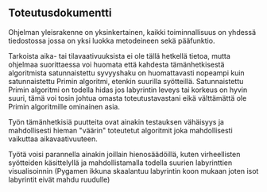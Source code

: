 ## Toteutusdokumentti

Ohjelman yleisrakenne on yksinkertainen, kaikki toiminnallisuus on yhdessä tiedostossa jossa on yksi luokka metodeineen sekä pääfunktio.

Tarkoista aika- tai tilavaativuuksista ei ole tällä hetkellä tietoa, mutta ohjelmaa suorittaessa voi huomata että kahdesta tämänhetkisestä algoritmista satunnaistettu syvyyshaku on huomattavasti nopeampi kuin satunnaistettu Primin algoritmi, etenkin suurilla syötteillä. Satunnaistettu Primin algoritmi on todella hidas jos labyrintin leveys tai korkeus on hyvin suuri, tämä voi tosin johtua omasta toteutustavastani eikä välttämättä ole Primin algoritmille ominainen asia.

Työn tämänhetkisiä puutteita ovat ainakin testauksen vähäisyys ja mahdollisesti hieman "väärin" toteutetut algoritmit joka mahdollisesti vaikuttaa aikavaativuuteen.

Työtä voisi parannella ainakin joillain hienosäädöillä, kuten virheellisten syötteiden käsittelyllä ja mahdollistamalla todella suurien labyrinttien visualisoinnin (Pygamen ikkuna skaalantuu labyrintin koon mukaan joten isot labyrintit eivät mahdu ruudulle)

